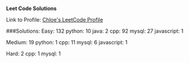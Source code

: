 **Leet Code Solutions**

Link to Profile: [Chloe's LeetCode Profile](https://leetcode.com/u/ChloeCrozier/)

###Solutions:
Easy: 132
  python: 10
  java: 2
  cpp: 92
  mysql: 27
  javascript: 1

Medium: 19
  python: 1
  cpp: 11
  mysql: 6
  javascript: 1

Hard: 2
  cpp: 1
  mysql: 1
